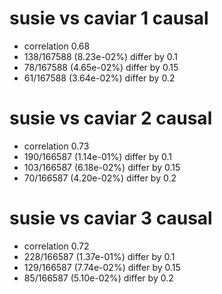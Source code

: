 # susie vs caviar  1 causal

- correlation 0.68
- 138/167588 (8.23e-02%) differ by 0.1
- 78/167588 (4.65e-02%) differ by 0.15
- 61/167588 (3.64e-02%) differ by 0.2


# susie vs caviar  2 causal

- correlation 0.73
- 190/166587 (1.14e-01%) differ by 0.1
- 103/166587 (6.18e-02%) differ by 0.15
- 70/166587 (4.20e-02%) differ by 0.2


# susie vs caviar  3 causal

- correlation 0.72
- 228/166587 (1.37e-01%) differ by 0.1
- 129/166587 (7.74e-02%) differ by 0.15
- 85/166587 (5.10e-02%) differ by 0.2



